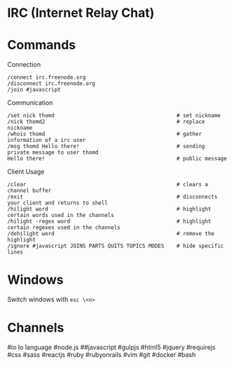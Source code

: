 
# IRC (Internet Relay Chat)

# Commands

  Connection

    /connect irc.freenode.org
    /disconnect irc.freenode.org
    /join #javascript

  Communication
  
    /set nick thomd                                       # set nickname
    /nick thomd2                                          # replace nickname
    /whois thomd                                          # gather information of a irc user
    /msg thomd Hello there!                               # sending private message to user thomd
    Hello there!                                          # public message

  Client Usage

    /clear                                                # clears a channel buffer
    /exit                                                 # disconnects your client and returns to shell
    /hilight word                                         # highlight certain words used in the channels
    /hilight -regex word                                  # highlight certain regexes used in the channels
    /dehilight word                                       # remove the highlight
    /ignore #javascript JOINS PARTS QUITS TOPICS MODES    # hide specific lines

# Windows

  Switch windows with `esc \<n>`

# Channels

  #io            Io language
  #node.js
  ##javascript
  #gulpjs
  #html5
  #jquery
  #requirejs
  #css
  #sass
  #reactjs
  #ruby
  #rubyonrails
  #vim
  #git
  #docker
  #bash



